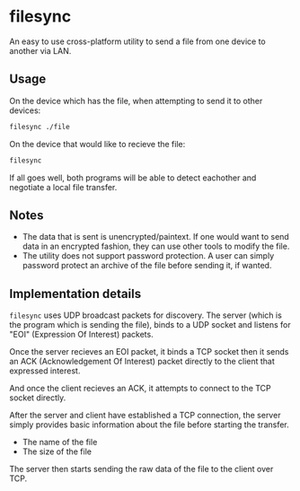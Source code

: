 # filesync
An easy to use cross-platform utility to send a file from one device to another via LAN.

## Usage
On the device which has the file, when attempting to send it to other devices:
```sh
filesync ./file
```

On the device that would like to recieve the file:

```sh
filesync
```

If all goes well, both programs will be able to detect eachother and negotiate a local file transfer.

## Notes

* The data that is sent is unencrypted/paintext. If one would want to send data in an encrypted fashion, they can use other tools to modify the file.
* The utility does not support password protection. A user can simply password protect an archive of the file before sending it, if wanted.

## Implementation details

`filesync` uses UDP broadcast packets for discovery. The server (which is the program which is sending the file), binds to a UDP socket and listens for "EOI" (Expression Of Interest) packets.

Once the server recieves an EOI packet, it binds a TCP socket then it sends an ACK (Acknowledgement Of Interest) packet directly to the client that expressed interest.

And once the client recieves an ACK, it attempts to connect to the TCP socket directly.

After the server and client have established a TCP connection, the server simply provides basic information about the file before starting the transfer.
* The name of the file
* The size of the file

The server then starts sending the raw data of the file to the client over TCP.
